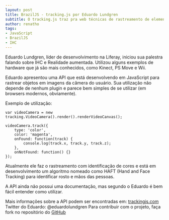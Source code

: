 ```yaml
---
layout: post
title: BrazilJS - tracking.js por Eduardo Lundgren
subtitle: O tracking.js traz pra web técnicas de rastreamento de elementos de uma cena real capturada pela câmera
author: renatho
tags:
- JavaScript
- BrazilJS
- IHC
---
```

Eduardo Lundgren, líder de desenvolvimento na Liferay, iniciou sua palestra falando sobre IHC e Realidade aumentada. Utilizou alguns exemplos de hardware que já são mais conhecidos, como Kinect, PS Move e Wii.

Eduardo apresentou uma API que está desenvolvendo em JavaScript para rastrear objetos em imagens da câmera do usuário. Sua utilização não depende de nenhum plugin e parece bem simples de se utilizar (em browsers modernos, obviamente).

Exemplo de utilização:

	var videoCamera = new tracking.VideoCamera().render().renderVideoCanvas();

	videoCamera.track({
	    type: 'color',
	    color: 'magenta',
	    onFound: function(track) {
	        console.log(track.x, track.y, track.z);
	    },
	    onNotFound: function() {}
	});

Atualmente ele faz o rastreamento com identificação de cores e está em desenvolvimento um algoritmo nomeado como HAFT (Hand and Face Tracking) para identificar rosto e mãos das pessoas.

A API ainda não possui uma documentação, mas segundo o Eduardo é bem fácil entender como utilizar.

Mais informações sobre a API podem ser encontradas em: [trackingjs.com](http://trackingjs.com)
Twitter do Eduardo: @eduardolundgren
Para contribuir com o projeto, faça fork no repositório do [GitHub](https://github.com/eduardolundgren/tracking.js)